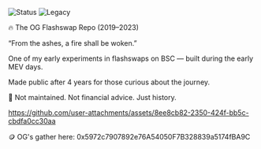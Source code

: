 ![Status](https://img.shields.io/badge/status-archived-lightgrey)
![Legacy](https://img.shields.io/badge/flashswap--repo-OG-blueviolet)

🔥 The OG Flashswap Repo (2019–2023)

“From the ashes, a fire shall be woken.”

One of my early experiments in flashswaps on BSC — built during the early MEV days.

Made public after 4 years for those curious about the journey.

🛑 Not maintained. Not financial advice. Just history.

https://github.com/user-attachments/assets/8ee8cb82-2350-424f-bb5c-cbdfa0cc30aa

🪙 OG's gather here: 0x5972c7907892e76A54050F7B328839a5174fBA9C
